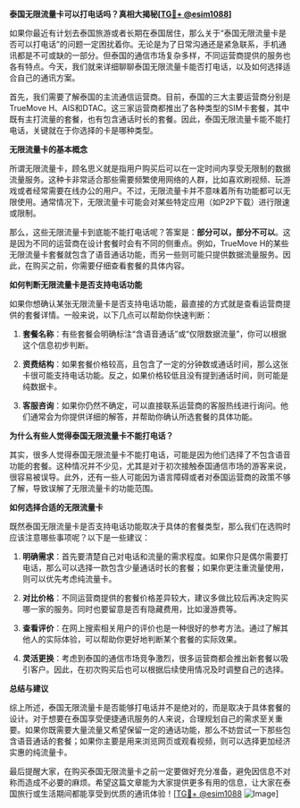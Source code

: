 **泰国无限流量卡可以打电话吗？真相大揭秘[[TG💪+ @esim1088](https://t.me/s/esim1088)]**

如果你最近有计划去泰国旅游或者长期在泰国居住，那么关于“泰国无限流量卡是否可以打电话”的问题一定困扰着你。无论是为了日常沟通还是紧急联系，手机通讯都是不可或缺的一部分。但泰国的通信市场复杂多样，不同运营商提供的服务也各有特点。今天，我们就来详细聊聊泰国无限流量卡能否打电话，以及如何选择适合自己的通讯方案。

首先，我们需要了解泰国的主流通信运营商。目前，泰国的三大主要运营商分别是TrueMove H、AIS和DTAC。这三家运营商都推出了各种类型的SIM卡套餐，其中既有主打流量的套餐，也有包含通话时长的套餐。因此，泰国无限流量卡能不能打电话，关键就在于你选择的卡是哪种类型。

**无限流量卡的基本概念**

所谓无限流量卡，顾名思义就是指用户购买后可以在一定时间内享受无限制的数据流量服务。这种卡非常适合那些需要频繁使用网络的人群，比如喜欢刷视频、玩游戏或者经常需要在线办公的用户。不过，无限流量卡并不意味着所有功能都可以无限使用。通常情况下，无限流量卡可能会对某些特定应用（如P2P下载）进行限速或限制。

那么，这些无限流量卡到底能不能打电话呢？答案是：**部分可以，部分不可以**。这是因为不同的运营商在设计套餐时会有不同的侧重点。例如，TrueMove H的某些无限流量卡套餐就包含了语音通话功能，而另一些则可能只提供数据流量服务。因此，在购买之前，你需要仔细查看套餐的具体内容。

**如何判断无限流量卡是否支持电话功能**

如果你想确认某张无限流量卡是否支持电话功能，最直接的方式就是查看运营商提供的套餐详情。一般来说，以下几点可以帮助你快速判断：

1. **套餐名称**：有些套餐会明确标注“含语音通话”或“仅限数据流量”，你可以根据这个信息初步判断。
   
2. **资费结构**：如果套餐价格较高，且包含了一定的分钟数或通话时间，那么这张卡很可能支持电话功能。反之，如果价格较低且没有提到通话时间，则可能是纯数据卡。

3. **客服咨询**：如果你仍然不确定，可以直接联系运营商的客服热线进行询问。他们通常会为你提供详细的解答，并帮助你确认所选套餐的具体功能。

**为什么有些人觉得泰国无限流量卡不能打电话？**

其实，很多人觉得泰国无限流量卡不能打电话，可能是因为他们选择了不包含语音功能的套餐。这种情况并不少见，尤其是对于初次接触泰国通信市场的游客来说，很容易被误导。此外，还有一些人可能因为语言障碍或者对泰国运营商的政策不够了解，导致误解了无限流量卡的功能范围。

**如何选择合适的无限流量卡**

既然泰国无限流量卡是否支持电话功能取决于具体的套餐类型，那么我们在选购时应该注意哪些事项呢？以下是一些建议：

1. **明确需求**：首先要清楚自己对电话和流量的需求程度。如果你只是偶尔需要打电话，那么可以选择一款包含少量通话时长的套餐；如果你更注重流量使用，则可以优先考虑纯流量卡。

2. **对比价格**：不同运营商提供的套餐价格差异较大，建议多做比较后再决定购买哪一家的服务。同时也要留意是否有隐藏费用，比如漫游费等。

3. **查看评价**：在网上搜索相关用户的评价也是一种很好的参考方法。通过了解其他人的实际体验，可以帮助你更好地判断某个套餐的实际效果。

4. **灵活更换**：考虑到泰国的通信市场竞争激烈，很多运营商都会推出新套餐以吸引客户。因此，在初次购买后也可以根据后续使用情况及时调整自己的选择。

**总结与建议**

综上所述，泰国无限流量卡是否能够打电话并不是绝对的，而是取决于具体套餐的设计。对于想要在泰国享受便捷通讯服务的人来说，合理规划自己的需求至关重要。如果你既需要大量流量又希望保留一定的通话功能，那么不妨尝试一下那些包含语音通话的套餐；如果你主要是用来浏览网页或观看视频，则可以选择更加经济实惠的纯流量卡。

最后提醒大家，在购买泰国无限流量卡之前一定要做好充分准备，避免因信息不对称而造成不必要的麻烦。希望这篇文章能为大家提供更多有用的信息，让大家在泰国旅行或生活期间都能享受到优质的通讯体验！[[TG💪+ @esim1088](https://t.me/s/esim1088) ![Image](https://i.postimg.cc/4NQfJmqS/Snipaste-2025-05-13-00-14-12.png)]